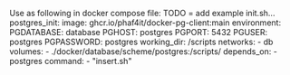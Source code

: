 Use as following in docker compose file:
TODO = add example init.sh...
postgres_init:
    image: ghcr.io/phaf4it/docker-pg-client:main
    environment:
      PGDATABASE: database
      PGHOST: postgres
      PGPORT: 5432
      PGUSER: postgres
      PGPASSWORD: postgres
    working_dir: /scripts
    networks:
      - db
    volumes:
      - ./docker/database/scheme/postgres:/scripts/
    depends_on:
      - postgres
    command:
      - "insert.sh"
